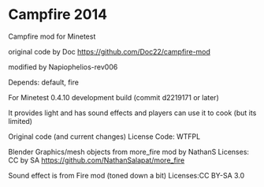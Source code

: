 Campfire 2014
=============

Campfire mod for Minetest

original code by Doc 
https://github.com/Doc22/campfire-mod

modified by Napiophelios-rev006

Depends: default, fire

For Minetest 0.4.10 development build (commit d2219171 or later)

It provides light and has sound effects and players can use it to cook (but its limited)

Original code (and current changes)
License Code: WTFPL

Blender Graphics/mesh objects from more_fire mod by NathanS
Licenses: CC by SA
https://github.com/NathanSalapat/more_fire

Sound effect is from Fire mod (toned down a bit)
Licenses:CC BY-SA 3.0

